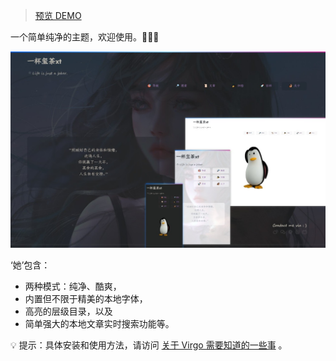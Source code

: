 > [预览 DEMO](https://ovirgo.com/)

一个简单纯净的主题，欢迎使用。🎉🎉🎉 

![Preivew](images/preview.png)

‘她’包含：
- 两种模式：纯净、酷爽，
- 内置但不限于精美的本地字体，
- 高亮的层级目录，以及
- 简单强大的本地文章实时搜索功能等。

💡 提示：具体安装和使用方法，请访问 [关于 Virgo 需要知道的一些事](https://ovirgo.com/posts/about-virgo/) 。